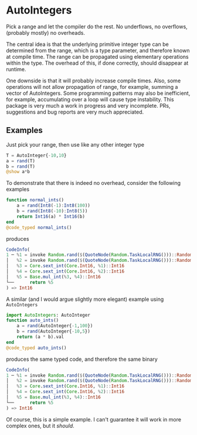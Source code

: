 # AutoIntegers

Pick a range and let the compiler do the rest.
No underflows, no overflows, (probably mostly) no overheads.

The central idea is that the underlying primitive integer type can be determined
from the range, which is a type parameter, and therefore known at compile time.
The range can be propagated using elementary operations within the type.
The overhead of this, if done correctly, should disappear at runtime.

One downside is that it will probably increase compile times.
Also, some operations will not allow propagation of range, for example, summing
a vector of AutoIntegers.
Some programming patterns may also be inefficient, for example, accumulating
over a loop will cause type instability.
This package is very much a work in progress and very incomplete.
PRs, suggestions and bug reports are very much appreciated.

## Examples

Just pick your range, then use like any other integer type
```julia
T = AutoInteger{-10,10}
a = rand(T)
b = rand(T)
@show a*b
```

To demonstrate that there is indeed no overhead, consider the following examples
```julia
function normal_ints()
    a = rand(Int8(-1):Int8(100))
    b = rand(Int8(-10):Int8(5))
    return Int16(a) * Int16(b)
end
@code_typed normal_ints()
```
produces
```julia
CodeInfo(
1 ─ %1 = invoke Random.rand($(QuoteNode(Random.TaskLocalRNG()))::Random.TaskLocalRNG, $(QuoteNode(Random.SamplerRangeNDL{UInt32, Int8}(-1, 0x00000066)))::Random.SamplerRangeNDL{UInt32, Int8})::Int8
│   %2 = invoke Random.rand($(QuoteNode(Random.TaskLocalRNG()))::Random.TaskLocalRNG, $(QuoteNode(Random.SamplerRangeNDL{UInt32, Int8}(-10, 0x00000010)))::Random.SamplerRangeNDL{UInt32, Int8})::Int8
│   %3 = Core.sext_int(Core.Int16, %1)::Int16
│   %4 = Core.sext_int(Core.Int16, %2)::Int16
│   %5 = Base.mul_int(%3, %4)::Int16
└──      return %5
) => Int16
```

A similar (and I would argue slightly more elegant) example using `AutoIntegers`
```julia
import AutoIntegers: AutoInteger
function auto_ints()
    a = rand(AutoInteger{-1,100})
    b = rand(AutoInteger{-10,5})
    return (a * b).val
end
@code_typed auto_ints()
```
produces the same typed code, and therefore the same binary
```julia
CodeInfo(
1 ─ %1 = invoke Random.rand($(QuoteNode(Random.TaskLocalRNG()))::Random.TaskLocalRNG, $(QuoteNode(Random.SamplerRangeNDL{UInt32, Int8}(-1, 0x00000066)))::Random.SamplerRangeNDL{UInt32, Int8})::Int8
│   %2 = invoke Random.rand($(QuoteNode(Random.TaskLocalRNG()))::Random.TaskLocalRNG, $(QuoteNode(Random.SamplerRangeNDL{UInt32, Int8}(-10, 0x00000010)))::Random.SamplerRangeNDL{UInt32, Int8})::Int8
│   %3 = Core.sext_int(Core.Int16, %1)::Int16
│   %4 = Core.sext_int(Core.Int16, %2)::Int16
│   %5 = Base.mul_int(%3, %4)::Int16
└──      return %5
) => Int16
```

Of course, this is a simple example.
I can't guarantee it will work in more complex ones, but it *should*.